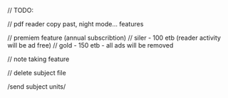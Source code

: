 // TODO:


// pdf reader copy past, night mode... features


// premiem feature (annual subscribtion)
    // siler - 100 etb (reader activity will be ad free)
    // gold - 150 etb - all ads will be removed

// note taking feature

// delete subject file

/send subject units/